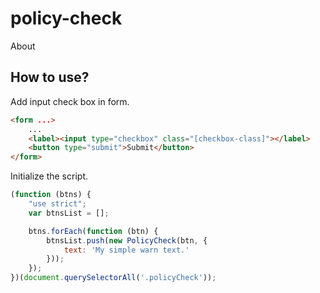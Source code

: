 # policy-check
About
## How to use? ##

Add input check box in form.

```html
<form ...>
    ...
    <label><input type="checkbox" class="[checkbox-class]"></label>
    <button type="submit">Submit</button>
</form>
```

Initialize the script.
```javascript
(function (btns) {
    "use strict";
    var btnsList = [];

    btns.forEach(function (btn) {
        btnsList.push(new PolicyCheck(btn, {
            text: 'My simple warn text.'
        }));
    });
})(document.querySelectorAll('.policyCheck'));
```
